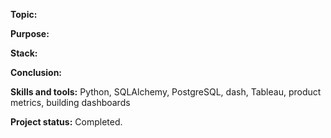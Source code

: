 __Topic:__ 

__Purpose:__ 

__Stack:__

__Conclusion:__ 

__Skills and tools:__ Python, SQLAlchemy, PostgreSQL, dash, Tableau, product metrics, building dashboards

__Project status:__ Completed.
